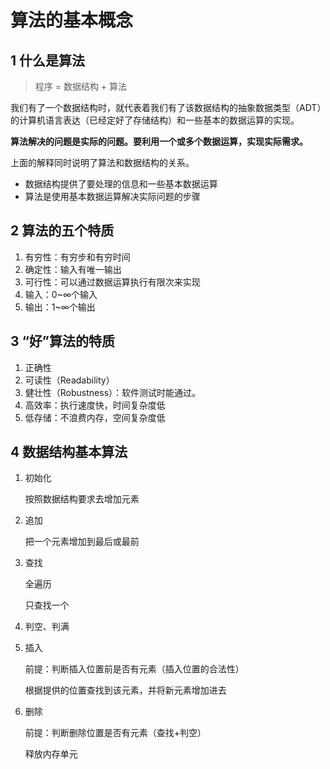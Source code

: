 # 算法的基本概念

## 1 什么是算法

> 程序 = 数据结构 + 算法

我们有了一个数据结构时，就代表着我们有了该数据结构的抽象数据类型（ADT）的计算机语言表达（已经定好了存储结构）和一些基本的数据运算的实现。

**算法解决的问题是实际的问题。要利用一个或多个数据运算，实现实际需求。**

上面的解释同时说明了算法和数据结构的关系。

* 数据结构提供了要处理的信息和一些基本数据运算
* 算法是使用基本数据运算解决实际问题的步骤

## 2 算法的五个特质

1. 有穷性：有穷步和有穷时间
2. 确定性：输入有唯一输出
3. 可行性：可以通过数据运算执行有限次来实现
4. 输入：0\~∞个输入
5. 输出：1\~∞个输出

## 3 “好”算法的特质

1. 正确性
2. 可读性（Readability）
3. 健壮性（Robustness）：软件测试时能通过。
4. 高效率：执行速度快，时间复杂度低
5. 低存储：不浪费内存，空间复杂度低

## 4 数据结构基本算法

1.  初始化

    按照数据结构要求去增加元素
2.  追加

    把一个元素增加到最后或最前
3.  查找

    全遍历

    只查找一个
4. 判空、判满
5.  插入

    前提：判断插入位置前是否有元素（插入位置的合法性）

    根据提供的位置查找到该元素，并将新元素增加进去
6.  删除

    前提：判断删除位置是否有元素（查找+判空）

    释放内存单元
